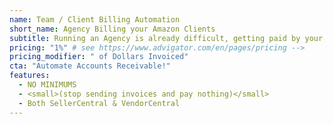 ```yaml
---
name: Team / Client Billing Automation
short_name: Agency Billing your Amazon Clients
subtitle: Running an Agency is already difficult, getting paid by your clients should be easy. We help you calculate commissions and send PDF invoices. Can also integrate with Stripe to provide credit-card/ACH charges.
pricing: "1%" # see https://www.advigator.com/en/pages/pricing -->
pricing_modifier: " of Dollars Invoiced"
cta: "Automate Accounts Receivable!"
features:
  - NO MINIMUMS
  - <small>(stop sending invoices and pay nothing)</small>
  - Both SellerCentral & VendorCentral
---
```

